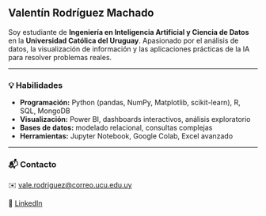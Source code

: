 <div>
  <h2>Valentín Rodríguez Machado</h2>
  <p>
    Soy estudiante de <strong>Ingeniería en Inteligencia Artificial y Ciencia de Datos</strong> en la 
    <strong>Universidad Católica del Uruguay</strong>.  
    Apasionado por el análisis de datos, la visualización de información y las aplicaciones prácticas 
    de la IA para resolver problemas reales.
  </p>
</div>

---

### 💡 Habilidades  
- **Programación:** Python (pandas, NumPy, Matplotlib, scikit-learn), R, SQL, MongoDB  
- **Visualización:** Power BI, dashboards interactivos, análisis exploratorio  
- **Bases de datos:** modelado relacional, consultas complejas  
- **Herramientas:** Jupyter Notebook, Google Colab, Excel avanzado  

---

### 📬 Contacto  
✉️ [vale.rodriguez@correo.ucu.edu.uy](mailto:vale.rodriguez@correo.ucu.edu.uy)  

🔗 [LinkedIn](https://www.linkedin.com/in/valent%C3%ADn-rodr%C3%ADguez-machado-39a315242/)
